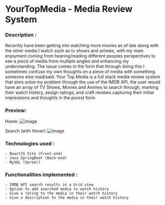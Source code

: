 # YourTopMedia - Media Review System

### Description :

Recently have been getting into watching more movies as of late along with the other media I watch such as tv shows and animes, with my main enjoyment coming from hearing/reading different peoples perspectives to see a piece of media from multiple angles and enhancing my understanding. The issue comes in the form that through doing this I sometimes confuse my own thoughts on a piece of media with something someone else read/said. Your Top Media is a full stack media review system that aims solve my problem through the use of the IMDB API, the user would have an array of TV Shows, Movies and Animes to search through, marking their watch history, assign ratings, and craft reviews capturing their initial impressions and thoughts in the purest form.  

### Preview:
Home:
![image](https://github.com/TharusanV/YourTopMedia/assets/108695481/2fb6c45a-c222-439a-9795-b93f8761485e)

Search (with Hover)
![image](https://github.com/TharusanV/YourTopMedia/assets/108695481/15df4396-d778-46ff-8d95-489d09a15fea)


### Technologies used :
    - ReactJS Vite (Front-end)
    - Java SpringBoot (Back-end)
    - MySQL (Server)
    

### Functionalities implemented :
    - IMDB API search results in a Grid view 
    - Option to add searched media to watch history
    - Give a rating to the media in their watch history
    - Give a description to the media in their watch history

   
